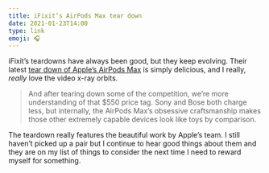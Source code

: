 ```yaml
---
title: iFixit’s AirPods Max tear down
date: 2021-01-23T14:00
type: link
emoji: 🎧
---
```


iFixit’s teardowns have always been good, but they keep evolving. Their latest [tear down of Apple’s AirPods Max][link] is simply delicious, and I really, _really_ love the video x-ray orbits.

> And after tearing down some of the competition, we’re more understanding of that $550 price tag. Sony and Bose both charge less, but internally, the AirPods Max’s obsessive craftsmanship makes those other extremely capable devices look like toys by comparison.

The teardown really features the beautiful work by Apple’s team. I still haven’t picked up a pair but I continue to hear good things about them and they are on my list of things to consider the next time I need to reward myself for something.

[link]: https://www.ifixit.com/Teardown/AirPods+Max+Teardown/139369
